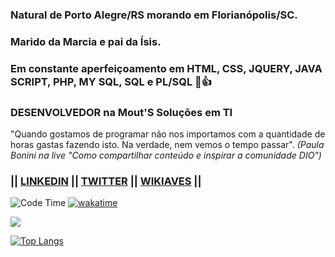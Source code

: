 ### Natural de Porto Alegre/RS morando em Florianópolis/SC.
### Marido da Marcia e pai da Ísis.
### Em constante aperfeiçoamento em HTML, CSS, JQUERY, JAVA SCRIPT, PHP, MY SQL, SQL e PL/SQL 🖖👍
### DESENVOLVEDOR na Mout'S Soluções em TI

"Quando gostamos de programar não nos importamos com a quantidade de horas gastas fazendo isto. Na verdade, nem vemos o tempo passar". _(Paula Bonini na live "Como compartilhar conteúdo e inspirar a comunidade DIO")_

### || [LINKEDIN](https://www.linkedin.com/in/iuri-albuquerque-reis-7b599253/) || [TWITTER](https://twitter.com/iareis) || [WIKIAVES](https://www.wikiaves.com.br/midias.php?t=u&u=14010) ||

![Code Time](https://img.shields.io/endpoint?style=flat-square&url=https://codetime-api.datreks.com/badge/1522?logoColor=white%26project=%26recentMS=0%26showProject=true)
[![wakatime](https://wakatime.com/badge/github/iareis/SQL-e-PL-SQL---ORACLE.svg)](https://wakatime.com/badge/github/iareis/SQL-e-PL-SQL---ORACLE)

![](https://github-readme-stats.vercel.app/api?username=iareis)

[![Top Langs](https://github-readme-stats.vercel.app/api/top-langs/?username=iareis&langs_count=10&layout=compact)](https://github.com/anuraghazra/github-readme-stats)

<!--
**iareis/iareis** is a ✨ _special_ ✨ repository because its `README.md` (this file) appears on your GitHub profile.

Here are some ideas to get you started:

- 🔭 I’m currently working on ...
- 🌱 I’m currently learning ...
- 👯 I’m looking to collaborate on ...
- 🤔 I’m looking for help with ...
- 💬 Ask me about ...
- 📫 How to reach me: ...
- 😄 Pronouns: ...
- ⚡ Fun fact: ...
-->


